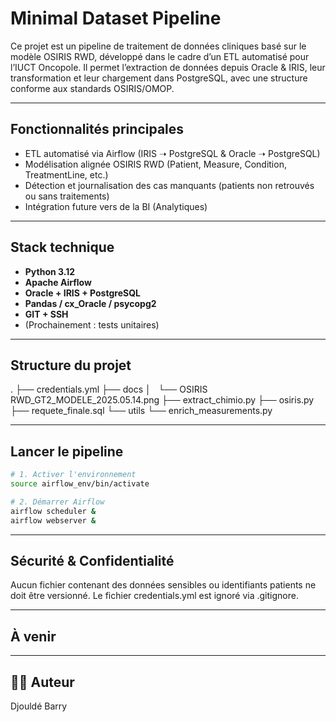 #  Minimal Dataset Pipeline
Ce projet est un pipeline de traitement de données cliniques basé sur le modèle OSIRIS RWD, développé dans le cadre d’un ETL automatisé pour l’IUCT Oncopole. Il permet l’extraction de données depuis Oracle & IRIS, leur transformation et leur chargement dans PostgreSQL, avec une structure conforme aux standards OSIRIS/OMOP.

---

##  Fonctionnalités principales

-  ETL automatisé via Airflow (IRIS ➝ PostgreSQL & Oracle ➝ PostgreSQL)
-  Modélisation alignée OSIRIS RWD (Patient, Measure, Condition, TreatmentLine, etc.)
-  Détection et journalisation des cas manquants (patients non retrouvés ou sans traitements)
-  Intégration future vers de la BI (Analytiques)

---

##  Stack technique

-  **Python 3.12**
-  **Apache Airflow**
-  **Oracle + IRIS + PostgreSQL**
-  **Pandas / cx_Oracle / psycopg2**
-  **GIT + SSH**
-  (Prochainement : tests unitaires)

---

##  Structure du projet

.
├── credentials.yml
├── docs
│   └── OSIRIS RWD_GT2_MODELE_2025.05.14.png
├── extract_chimio.py
├── osiris.py
├── requete_finale.sql
└── utils
    └── enrich_measurements.py

---

##  Lancer le pipeline

```bash
# 1. Activer l'environnement
source airflow_env/bin/activate

# 2. Démarrer Airflow
airflow scheduler &
airflow webserver &
```
---

##  Sécurité & Confidentialité

Aucun fichier contenant des données sensibles ou identifiants patients ne doit être versionné.
Le fichier credentials.yml est ignoré via .gitignore.

---

## À venir

---

##  👨‍💻 Auteur

Djouldé Barry
